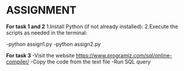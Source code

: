 # ASSIGNMENT



**For task 1 and 2**
 1.Install Python (if not already installed):
 2.Execute the scripts as needed in the terminal:

  -python assign1.py
  -python assign2.py

**For task 3**
 -Visit the website https://www.programiz.com/sql/online-compiler/
 -Copy the code from the text file
 -Run SQL query




